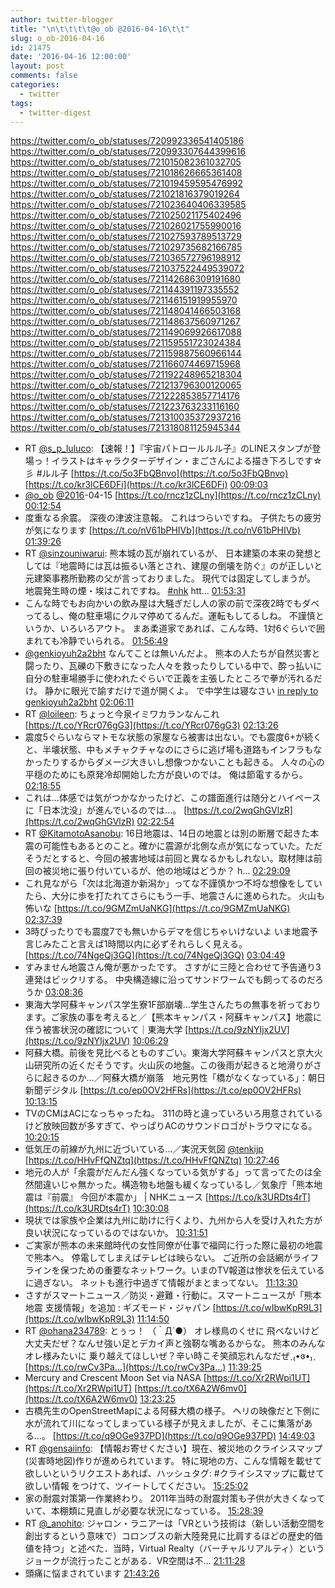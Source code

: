 ```yaml
---
author: twitter-blogger
title: "\n\t\t\t\t@o_ob @2016-04-16\t\t"
slug: o_ob-2016-04-16
id: 21475
date: '2016-04-16 12:00:00'
layout: post
comments: false
categories:
  - twitter
tags:
  - twitter-digest
---
```


https://twitter.com/o_ob/statuses/720992336541405186 https://twitter.com/o_ob/statuses/720993307644399616 https://twitter.com/o_ob/statuses/721015082361032705 https://twitter.com/o_ob/statuses/721018626665361408 https://twitter.com/o_ob/statuses/721019459595476992 https://twitter.com/o_ob/statuses/721021816379019264 https://twitter.com/o_ob/statuses/721023640406339585 https://twitter.com/o_ob/statuses/721025021175402496 https://twitter.com/o_ob/statuses/721026021755990016 https://twitter.com/o_ob/statuses/721027593789513729 https://twitter.com/o_ob/statuses/721029735682166785 https://twitter.com/o_ob/statuses/721036572796198912 https://twitter.com/o_ob/statuses/721037522449539072 https://twitter.com/o_ob/statuses/721142686309191680 https://twitter.com/o_ob/statuses/721144391197335552 https://twitter.com/o_ob/statuses/721146151919955970 https://twitter.com/o_ob/statuses/721148041466503168 https://twitter.com/o_ob/statuses/721148637560971267 https://twitter.com/o_ob/statuses/721149069926617088 https://twitter.com/o_ob/statuses/721159551723024384 https://twitter.com/o_ob/statuses/721159887560966144 https://twitter.com/o_ob/statuses/721166074469715968 https://twitter.com/o_ob/statuses/721192248965218304 https://twitter.com/o_ob/statuses/721213796300120065 https://twitter.com/o_ob/statuses/721222853857714176 https://twitter.com/o_ob/statuses/721223763233116160 https://twitter.com/o_ob/statuses/721310035372937216 https://twitter.com/o_ob/statuses/721318081125945344  

*   RT [@s_p_luluco](https://twitter.com/s_p_luluco): 【速報！】『宇宙パトロールルル子』のLINEスタンプが登場っ！イラストはキャラクターデザイン・まごさんによる描き下ろしです☆彡 #ルル子 [https://t.co/5o3FbQBnvo](https://t.co/5o3FbQBnvo) [https://t.co/kr3lCE6DFi](https://t.co/kr3lCE6DFi) [00:09:03](https://twitter.com/o_ob/statuses/720992336541405186)
*   [@o_ob](https://twitter.com/o_ob) [@2016](https://twitter.com/2016)-04-15 [https://t.co/rncz1zCLny](https://t.co/rncz1zCLny) [00:12:54](https://twitter.com/o_ob/statuses/720993307644399616)
*   度重なる余震。 深夜の津波注意報。 これはつらいですね。 子供たちの疲労が気になります [https://t.co/nV61bPHIVb](https://t.co/nV61bPHIVb) [01:39:26](https://twitter.com/o_ob/statuses/721015082361032705)
*   RT [@sinzouniwarui](https://twitter.com/sinzouniwarui): 熊本城の瓦が崩れているが、 日本建築の本来の発想としては『地震時には瓦は振るい落とされ、建屋の倒壊を防ぐ』のが正しいと元建築事務所勤務の父が言っておりました。 現代では固定してしまうが。 地震発生時の煙・埃はこれですね。 [#nhk](https://twitter.com/search?q=%23nhk&src=hash) htt… [01:53:31](https://twitter.com/o_ob/statuses/721018626665361408)
*   こんな時でもお向かいの飲み屋は大騒ぎだし人の家の前で深夜2時でもダベってるし、俺の駐車場にクルマ停めてるんだ。運転もしてるしね。 不謹慎というか、いろいろアウト。 まあ柔道家であれば、こんな時、1対6ぐらいで囲まれても冷静でいられる。 [01:56:49](https://twitter.com/o_ob/statuses/721019459595476992)
*   [@genkioyuh2a2bht](https://twitter.com/genkioyuh2a2bht) なんてことは無いんだよ。 熊本の人たちが自然災害と闘ったり、瓦礫の下敷きになった人々を救ったりしている中で、酔っ払いに自分の駐車場勝手に使われたぐらいで正義を主張したところで拳が汚れるだけ。 静かに眼光で諭すだけで道が開くよ。 で中学生は寝なさい [in reply to genkioyuh2a2bht](https://twitter.com/genkioyuh2a2bht/statuses/721019991097626624) [02:06:11](https://twitter.com/o_ob/statuses/721021816379019264)
*   RT [@loileen](https://twitter.com/loileen): ちょっと今泉イミワカランなんこれ [https://t.co/YRcr076gG3](https://t.co/YRcr076gG3) [02:13:26](https://twitter.com/o_ob/statuses/721023640406339585)
*   震度5ぐらいならマトモな状態の家屋なら被害は出ない。でも震度6+が続くと、半壊状態、中もメチャクチャなのにさらに逃げ場も道路もインフラもなかったりするからダメージ大きいし想像つかないことも起きる。 人々の心の平穏のためにも原発冷却開始した方が良いのでは。 俺は節電するから。 [02:18:55](https://twitter.com/o_ob/statuses/721025021175402496)
*   これは...体感では気がつかなかったけど、この譜面進行は随分とハイペースに「日本沈没」が進んでいるのでは...。 [https://t.co/2wqGhGVlzR](https://t.co/2wqGhGVlzR) [02:22:54](https://twitter.com/o_ob/statuses/721026021755990016)
*   RT [@KitamotoAsanobu](https://twitter.com/KitamotoAsanobu): 16日地震は、14日の地震とは別の断層で起きた本震の可能性もあるとのこと。確かに震源が北側な点が気になっていた。ただそうだとすると、今回の被害地域は前回と異なるかもしれない。取材陣は前回の被災地に張り付いているが、他の地域はどうか？ h… [02:29:09](https://twitter.com/o_ob/statuses/721027593789513729)
*   これ見ながら「次は北海道か新潟か」ってな不謹慎かつ不埒な想像をしていたら、大分に歩を打たれてさらにもう一手、地震さんに進められた。 火山も怖いな [https://t.co/9GMZmUaNKG](https://t.co/9GMZmUaNKG) [02:37:39](https://twitter.com/o_ob/statuses/721029735682166785)
*   3時ぴったりでも震度7でも無いからデマを信じちゃいけないよ いま地震予言じみたこと言えば1時間以内に必ずそれらしく見える。 [https://t.co/74NgeQj3GQ](https://t.co/74NgeQj3GQ) [03:04:49](https://twitter.com/o_ob/statuses/721036572796198912)
*   すみません地震さん俺が悪かったです。 さすがに三陸と合わせて予告通り3連発はビックリする。 中央構造線に沿ってサンドワームでも飼ってるのだろうか [03:08:36](https://twitter.com/o_ob/statuses/721037522449539072)
*   東海大学阿蘇キャンパス学生寮1F部崩壊...学生さんたちの無事を祈っております。ご家族の事を考えると／【熊本キャンパス・阿蘇キャンパス】地震に伴う被害状況の確認について｜東海大学 [https://t.co/9zNYIjx2UV](https://t.co/9zNYIjx2UV) [10:06:29](https://twitter.com/o_ob/statuses/721142686309191680)
*   阿蘇大橋。前後を見比べるとものすごい。東海大学阿蘇キャンパスと京大火山研究所の近くだそうです。火山灰の地盤。この後雨が起きると地滑りがさらに起きるのか...／阿蘇大橋が崩落　地元男性「橋がなくなっている」：朝日新聞デジタル [https://t.co/ep0OV2HFRs](https://t.co/ep0OV2HFRs) [10:13:15](https://twitter.com/o_ob/statuses/721144391197335552)
*   TVのCMはACになっちゃったね。 311の時と違っていろいろ用意されているけど放映回数が多すぎて、やっぱりACのサウンドロゴがトラウマになる。 [10:20:15](https://twitter.com/o_ob/statuses/721146151919955970)
*   低気圧の前線が九州に近づいている...／実況天気図 [@tenkijp](https://twitter.com/tenkijp) [https://t.co/HHvFfQNZtq](https://t.co/HHvFfQNZtq) [10:27:46](https://twitter.com/o_ob/statuses/721148041466503168)
*   地元の人が「余震がだんだん強くなっている気がする」って言ってたのは全然間違いじゃ無かった。構造物も地盤も緩くなっているし／気象庁「熊本地震は『前震』 今回が本震か」 | NHKニュース [https://t.co/k3URDts4rT](https://t.co/k3URDts4rT) [10:30:08](https://twitter.com/o_ob/statuses/721148637560971267)
*   現状では家族や企業は九州に助けに行くより、九州から人を受け入れた方が良い状況になっているのではないか。 [10:31:51](https://twitter.com/o_ob/statuses/721149069926617088)
*   ご実家が熊本の未来館時代の女性同僚が仕事で福岡に行った際に最初の地震で熊本へ。 停電してしまえばテレビは映らない。 ご近所の会話網がライフラインを保つための重要なネットワーク。いまのTV報道は惨状を伝えているに過ぎない。 ネットも進行中過ぎて情報がまとまってない。 [11:13:30](https://twitter.com/o_ob/statuses/721159551723024384)
*   さすがスマートニュース／防災・避難・行動に。スマートニュースが「熊本地震 支援情報」を追加 : ギズモード・ジャパン [https://t.co/wIbwKpR9L3](https://t.co/wIbwKpR9L3) [11:14:50](https://twitter.com/o_ob/statuses/721159887560966144)
*   RT [@ohana234789](https://twitter.com/ohana234789): とぅっ！ （｀Д´●） オレ様鳥のくせに 飛べないけど大丈夫だぜ？なんせ強い足とデカイ声と強靭な嘴あるからな。 熊本のみんな オレ様みたいに 乗り越えてほしいぜ？辛い時こそ笑顔忘れんなだぜˏ₍•ɞ•₎ˎ [https://t.co/rwCv3Pa…](https://t.co/rwCv3Pa…) [11:39:25](https://twitter.com/o_ob/statuses/721166074469715968)
*   Mercury and Crescent Moon Set via NASA [https://t.co/Xr2RWpi1UT](https://t.co/Xr2RWpi1UT) [https://t.co/tX6A2W6mv0](https://t.co/tX6A2W6mv0) [13:23:25](https://twitter.com/o_ob/statuses/721192248965218304)
*   古橋先生のOpenStreetMapによる阿蘇大橋の様子。 ヘリの映像だと下側に水が流れて川になってしまっている様子が見えましたが、そこに集落がある...。 [https://t.co/q9OGe937PD](https://t.co/q9OGe937PD) [14:49:03](https://twitter.com/o_ob/statuses/721213796300120065)
*   RT [@gensaiinfo](https://twitter.com/gensaiinfo): 【情報お寄せください】現在、被災地のクライシスマップ(災害時地図)作りが進められています。 特に現地の方、こんな情報を載せて欲しいというリクエストあれば、ハッシュタグ: #クライシスマップに載せて欲しい情報 をつけて、ツイートしてください。 [15:25:02](https://twitter.com/o_ob/statuses/721222853857714176)
*   家の耐震対策第一作業終わり。 2011年当時の耐震対策も子供が大きくなっていて、本棚類に見直しが必要な状況になっている。 [15:28:39](https://twitter.com/o_ob/statuses/721223763233116160)
*   RT [@_anohito](https://twitter.com/_anohito): ジャロン・ラニアーは「VRという技術は（新しい活動空間を創出するという意味で）コロンブスの新大陸発見に比肩するほどの歴史的価値を持つ」と述べた．当時，Virtual Realty（バーチャルリアルティ）というジョークが流行ったことがある．VR空間は不… [21:11:28](https://twitter.com/o_ob/statuses/721310035372937216)
*   頭痛に悩まされています [21:43:26](https://twitter.com/o_ob/statuses/721318081125945344)